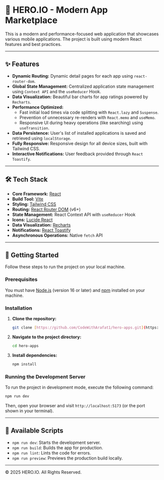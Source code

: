 # 🚀 HERO.IO - Modern App Marketplace

This is a modern and performance-focused web application that showcases various mobile applications. The project is built using modern React features and best practices.

---

## ✨ Features

- **Dynamic Routing:** Dynamic detail pages for each app using `react-router-dom`.
- **Global State Management:** Centralized application state management using `Context API` and the `useReducer` Hook.
- **Data Visualization:** Beautiful bar charts for app ratings powered by `Recharts`.
- **Performance Optimized:**
  - Fast initial load times via code splitting with `React.lazy` and `Suspense`.
  - Prevention of unnecessary re-renders with `React.memo` and `useMemo`.
  - Responsive UI during heavy operations (like searching) using `useTransition`.
- **Data Persistence:** User's list of installed applications is saved and retrieved using `localStorage`.
- **Fully Responsive:** Responsive design for all device sizes, built with Tailwind CSS.
- **Interactive Notifications:** User feedback provided through `React Toastify`.

---

## 🛠️ Tech Stack

- **Core Framework:** [React](https://react.dev/)
- **Build Tool:** [Vite](https://vitejs.dev/)
- **Styling:** [Tailwind CSS](https://tailwindcss.com/)
- **Routing:** [React Router DOM](https://reactrouter.com/) (v6+)
- **State Management:** React Context API with `useReducer` Hook
- **Icons:** [Lucide React](https://lucide.dev/guide/packages/lucide-react)
- **Data Visualization:** [Recharts](https://recharts.org/)
- **Notifications:** [React Toastify](https://fkhadra.github.io/react-toastify/)
- **Asynchronous Operations:** Native `fetch` API

---

## 🏃 Getting Started

Follow these steps to run the project on your local machine.

### Prerequisites

You must have [Node.js](https://nodejs.org/) (version 16 or later) and [npm](https://www.npmjs.com/) installed on your machine.

### Installation

1.  **Clone the repository:**
    ```sh
    git clone [https://github.com/CodeWithArafat1/hero-apps.git](https://github.com/CodeWithArafat1/hero-apps.git)
    ```
2.  **Navigate to the project directory:**
    ```sh
    cd hero-apps
    ```
3.  **Install dependencies:**
    ```sh
    npm install
    ```

### Running the Development Server

To run the project in development mode, execute the following command:
```sh
npm run dev
```
Then, open your browser and visit `http://localhost:5173` (or the port shown in your terminal).

---

## 📜 Available Scripts

- `npm run dev`: Starts the development server.
- `npm run build`: Builds the app for production.
- `npm run lint`: Lints the code for errors.
- `npm run preview`: Previews the production build locally.

---

&copy; 2025 HERO.IO. All Rights Reserved.